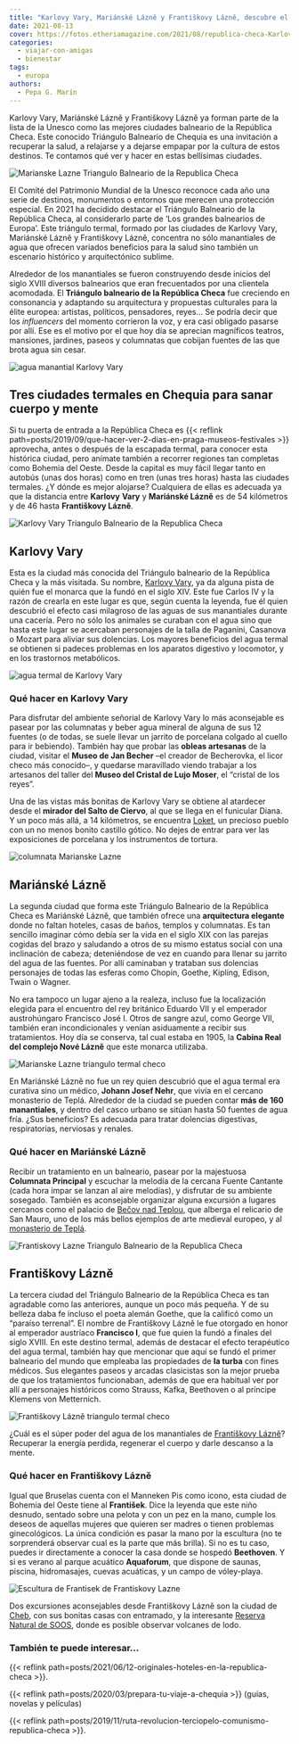 ```yaml
---
title: "Karlovy Vary, Mariánské Lázně y Františkovy Lázně, descubre el secreto de la eterna juventud en Chequia"
date: 2021-08-13
cover: https://fotos.etheriamagazine.com/2021/08/republica-checa-Karlovy-Vary.jpg
categories: 
  - viajar-con-amigas
  - bienestar
tags: 
  - europa
authors: 
  - Pepa G. Marín
---
```


Karlovy Vary, Mariánské Lázně y Františkovy Lázně ya forman parte de la lista de la Unesco como las mejores ciudades balneario de la República Checa. Este conocido Triángulo Balneario de Chequia es una invitación a recuperar la salud, a relajarse y a dejarse empapar por la cultura de estos destinos. Te contamos qué ver y hacer en estas bellísimas ciudades.

![Marianske Lazne Triangulo Balneario de la Republica Checa](https://fotos.etheriamagazine.com/2021/08/spa-Marianske-Lazne.jpg "Un relajante tratamiento en Mariánské Lázně. © Žentel Lukáš")

El Comité del Patrimonio Mundial de la Unesco reconoce cada año una serie de destinos, 
monumentos o entornos que merecen una protección especial. En 2021 ha decidido destacar 
el Triángulo Balneario de la República Checa, al considerarlo parte de ‘Los grandes 
balnearios de Europa’. Este triángulo termal, formado por las ciudades de Karlovy Vary, 
Mariánské Lázně y Františkovy Lázně, concentra no sólo manantiales de agua que ofrecen 
variados beneficios para la salud sino también un escenario histórico y arquitectónico 
sublime. 

Alrededor de los manantiales se fueron construyendo desde inicios del siglo XVIII 
diversos balnearios que eran frecuentados por una clientela acomodada. El **Triángulo 
balneario de la República Checa** fue creciendo en consonancia y adaptando su 
arquitectura y propuestas culturales para la élite europea: artistas, políticos, 
pensadores, reyes… Se podría decir que los _influencers_ del momento corrieron la voz, y 
era casi obligado pasarse por allí. Ese es el motivo por el que hoy día se aprecian 
magníficos teatros, mansiones, jardines, paseos y columnatas que cobijan fuentes de las 
que brota agua sin cesar. 

![agua manantial Karlovy Vary](https://fotos.etheriamagazine.com/2021/08/Karlovy-Vary-manantial.jpg "Fuente de Karlovy Vary. © Marvan David")

## Tres ciudades termales en Chequia para sanar cuerpo y mente

Si tu puerta de entrada a la República Checa es {{< reflink 
path=posts/2019/09/que-hacer-ver-2-dias-en-praga-museos-festivales >}} aprovecha, antes 
o después de la escapada termal, para conocer esta histórica ciudad, pero anímate 
también a recorrer regiones tan completas como Bohemia del Oeste. Desde la capital es 
muy fácil llegar tanto en autobús (unas dos horas) como en tren (unas tres horas) hasta 
las ciudades termales. ¿Y dónde es mejor alojarse? Cualquiera de ellas es adecuada ya 
que la distancia entre **Karlovy** **Vary** y **Mariánské Lázně** es de 54 kilómetros y 
de 46 hasta **Františkovy Lázně**. 

![Karlovy Vary  Triangulo Balneario de la Republica Checa](https://fotos.etheriamagazine.com/2021/08/ciudad-termal-Karlovy-Vary.jpg "Karlovy Vary. © Renner Ladislav")

## Karlovy Vary

Esta es la ciudad más conocida del Triángulo balneario de la República Checa y la más 
visitada. Su nombre, [Karlovy 
Vary](https://www.visitczechrepublic.com/es-ES/Things-to-Do/Places/Landmarks/Cities/t-carlsbad), 
ya da alguna pista de quién fue el monarca que la fundó en el siglo XIV. Este fue Carlos 
IV y la razón de crearla en este lugar es que, según cuenta la leyenda, fue él quien 
descubrió el efecto casi milagroso de las aguas de sus manantiales durante una cacería. 
Pero no sólo los animales se curaban con el agua sino que hasta este lugar se acercaban 
personajes de la talla de Paganini, Casanova o Mozart para aliviar sus dolencias. Los 
mayores beneficios del agua termal se obtienen si padeces problemas en los aparatos 
digestivo y locomotor, y en los trastornos metabólicos. 

![agua termal de Karlovy Vary](https://fotos.etheriamagazine.com/2021/08/republica-checa-Karlovy-Vary.jpg "Dos viajeros con los jarritos para beber el agua mineral en Karlovy Vary. © Czech Tourism")

### Qué hacer en Karlovy Vary

Para disfrutar del ambiente señorial de Karlovy Vary lo más aconsejable es pasear por 
las columnatas y beber agua mineral de alguna de sus 12 fuentes (o de todas, se suele 
llevar un jarrito de porcelana colgado al cuello para ir bebiendo). También hay que 
probar las **obleas artesanas** de la ciudad, visitar el **Museo de Jan Becher** –el 
creador de Becherovka, el licor checo más conocido–, y quedarse maravillado viendo 
trabajar a los artesanos del taller del **Museo del Cristal de Lujo Moser**, el “cristal 
de los reyes”. 

Una de las vistas más bonitas de Karlovy Vary se obtiene al atardecer desde el **mirador 
del Salto de Ciervo**, al que se llega en el funicular Diana. Y un poco más allá, a 14 
kilómetros, se encuentra 
[Loket](https://www.visitczechrepublic.com/es-ES/Things-to-Do/Places/Landmarks/Cities/t-loket), 
un precioso pueblo con un no menos bonito castillo gótico. No dejes de entrar para ver 
las exposiciones de porcelana y los instrumentos de tortura. 

![columnata Marianske Lazne](https://fotos.etheriamagazine.com/2021/08/columnata-Marianske-Lazne.jpg "Majestuosa columnata de Mariánské Lázně. © Renner Ladislav")

## Mariánské Lázně

La segunda ciudad que forma este Triángulo Balneario de la República Checa es Mariánské 
Lázně, que también ofrece una **arquitectura elegante** donde no faltan hoteles, casas 
de baños, templos y columnatas. Es tan sencillo imaginar cómo debía ser la vida en el 
siglo XIX con las parejas cogidas del brazo y saludando a otros de su mismo estatus 
social con una inclinación de cabeza; deteniéndose de vez en cuando para llenar su 
jarrito del agua de las fuentes. Por allí caminaban y trataban sus dolencias personajes 
de todas las esferas como Chopin, Goethe, Kipling, Edison, Twain o Wagner. 

No era tampoco un lugar ajeno a la realeza, incluso fue la localización elegida para el 
encuentro del rey británico Eduardo VII y el emperador austrohúngaro Francisco José I. 
Otros de sangre azul, como George VII, también eran incondicionales y venían asiduamente 
a recibir sus tratamientos. Hoy día se conserva, tal cual estaba en 1905, la **Cabina 
Real del complejo Nové Lázně** que este monarca utilizaba. 

![Marianske Lazne triangulo termal checo](https://fotos.etheriamagazine.com/2021/08/chequia-Marianske-Lazne.jpg "El amarillo es uno de los colores dominantes en Mariánské Lázně. © Renner Ladislav")

En Mariánské Lázně no fue un rey quien descubrió que el agua termal era curativa sino un 
médico, **Johann Josef Nehr**, que vivía en el cercano monasterio de Teplá. Alrededor de 
la ciudad se pueden contar **más de 160 manantiales**, y dentro del casco urbano se 
sitúan hasta 50 fuentes de agua fría. ¿Sus beneficios? Es adecuada para tratar dolencias 
digestivas, respiratorias, nerviosas y renales. 

### Qué hacer en Mariánské Lázně

Recibir un tratamiento en un balneario, pasear por la majestuosa **Columnata Principal** 
y escuchar la melodía de la cercana Fuente Cantante (cada hora impar se lanzan al aire 
melodías), y disfrutar de su ambiente sosegado. También es aconsejable organizar alguna 
excursión a lugares cercanos como el palacio de [Bečov nad 
Teplou](https://www.visitczechrepublic.com/es-ES/Things-to-Do/Places/Landmarks/Chateaux/c-becov-castle-st-maurus-shrine), 
que alberga el relicario de San Mauro, uno de los más bellos ejemplos de arte medieval 
europeo, y al [monasterio de 
Teplá](https://www.visitczechrepublic.com/es-ES/Things-to-Do/Places/Landmarks/Religious-monuments/c-tepla-monastery). 

![Frantiskovy Lazne Triangulo Balneario de la Republica Checa](https://fotos.etheriamagazine.com/2021/08/chequia-Frantiskovy-Lazne.jpg "Bonita arquitectura de Františkovy Lázně. © Renner Ladislav")

## Františkovy Lázně

La tercera ciudad del Triángulo Balneario de la República Checa es tan agradable como 
las anteriores, aunque un poco más pequeña. Y de su belleza daba fe incluso el poeta 
alemán Goethe, que la calificó como un “paraíso terrenal”. El nombre de Františkovy 
Lázně le fue otorgado en honor al emperador austríaco **Francisco I**, que fue quien la 
fundó a finales del siglo XVIII. En este destino termal, además de destacar el efecto 
terapéutico del agua termal, también hay que mencionar que aquí se fundó el primer 
balneario del mundo que empleaba las propiedades de **la turba** con fines médicos. Sus 
elegantes paseos y arcadas clasicistas son la mejor prueba de que los tratamientos 
funcionaban, además de que era habitual ver por allí a personajes históricos como 
Strauss, Kafka, Beethoven o al príncipe Klemens von Metternich. 

![Františkovy Lázně triangulo termal checo](https://fotos.etheriamagazine.com/2021/08/que-ver-Frantiskovy-Lazne-1.jpg "Bonita arquitectura de Františkovy Lázně. © Renner Ladislav")

¿Cuál es el súper poder del agua de los manantiales de [Františkovy 
Lázně](https://www.visitczechrepublic.com/es-ES/Things-to-Do/Places/Spa-and-Wellness/Medical-Spas/t-frantiskovy-lazne-frazensbad)? 
Recuperar la energía perdida, regenerar el cuerpo y darle descanso a la mente. 

### Qué hacer en Františkovy Lázně

Igual que Bruselas cuenta con el Manneken Pis como icono, esta ciudad de Bohemia del 
Oeste tiene al **František**. Dice la leyenda que este niño desnudo, sentado sobre una 
pelota y con un pez en la mano, cumple los deseos de aquellas mujeres que quieren ser 
madres o tienen problemas ginecológicos. La única condición es pasar la mano por la 
escultura (no te sorprenderá observar cual es la parte que más brilla). Si no es tu 
caso, puedes ir directamente a conocer la casa donde se hospedó **Beethoven**. Y si es 
verano al parque acuático **Aquaforum**, que dispone de saunas, piscina, hidromasajes, 
cuevas acuáticas, y un campo de vóley-playa. 

![Escultura de Frantisek de  Frantiskovy Lazne](https://fotos.etheriamagazine.com/2021/08/triangulo-balneario-Frantiskovy-Lazne-Frantisek.jpg "Escultura de František, en Františkovy Lázně. © Renner Ladislav")

Dos excursiones aconsejables desde Františkovy Lázně son la ciudad de 
[Cheb](https://www.visitczechrepublic.com/es-ES/Things-to-Do/Places/Landmarks/Cities/t-cheb), 
con sus bonitas casas con entramado, y la interesante [Reserva Natural de 
SOOS](https://www.visitczechrepublic.com/es-ES/Things-to-Do/Places/Nature/Protected-Areas-and-National-Parks/c-nature-reserve-soos), 
donde es posible observar volcanes de lodo. 

### También te puede interesar...

{{< reflink path=posts/2021/06/12-originales-hoteles-en-la-republica-checa >}}. 

{{< reflink path=posts/2020/03/prepara-tu-viaje-a-chequia >}} (guías, novelas y 
películas) 

{{< reflink path=posts/2019/11/ruta-revolucion-terciopelo-comunismo-republica-checa >}}.
